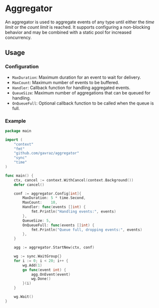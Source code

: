 # Aggregator

An aggregator is used to aggregate events of any type until either the _time limit_ or the _count limit_ is reached.
It supports configuring a non-blocking behavior and may be combined with a static pool for increased concurrency.

## Usage

### Configuration
- `MaxDuration`: Maximum duration for an event to wait for delivery.
- `MaxCount`: Maximum number of events to be buffered.
- `Handler`: Callback function for handling aggregated events.
- `QueueSize`: Maximum number of aggregations that can be queued for handling.
- `OnQueueFull`: Optional callback function to be called when the queue is full.

### Example

```go
package main

import (
	"context"
	"fmt"
	"github.com/gavraz/aggregator"
	"sync"
	"time"
)

func main() {
	ctx, cancel := context.WithCancel(context.Background())
	defer cancel()

	conf := aggregator.Config[int]{
		MaxDuration: 5 * time.Second,
		MaxCount:    10,
		Handler: func(events []int) {
			fmt.Println("Handling events:", events)
		},
		QueueSize: 5,
		OnQueueFull: func(events []int) {
			fmt.Println("Queue full, dropping events:", events)
		},
	}

	agg := aggregator.StartNew(ctx, conf)

	wg := sync.WaitGroup{}
	for i := 0; i < 20; i++ {
		wg.Add(1)
		go func(event int) {
			agg.OnEvent(event)
			wg.Done()
		}(i)
	}

	wg.Wait()
}

```